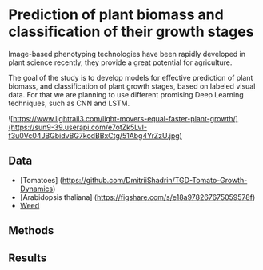 # Prediction of plant biomass and classification of their growth stages

Image-based phenotyping technologies have been rapidly developed in plant science recently, they provide a great potential for agriculture.

The goal of the study is to develop models for effective prediction of plant biomass, and classification of plant growth stages, based on labeled visual data. For that we are planning to use different promising Deep Learning techniques, such as CNN and LSTM.

![https://www.lightrail3.com/light-movers-equal-faster-plant-growth/](https://sun9-39.userapi.com/e7otZk5LvI-f3u0Vc04JBGbidvBG7kodBBxCtg/51Abg4YrZzU.jpg)

## Data

* [Tomatoes] (https://github.com/DmitriiShadrin/TGD-Tomato-Growth-Dynamics)
* [Arabidopsis thaliana] (https://figshare.com/s/e18a978267675059578f)
* [Weed](https://vision.eng.au.dk/leaf-counting-dataset/)

## Methods

## Results
